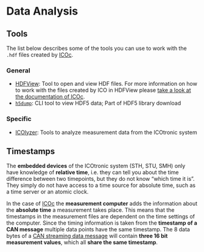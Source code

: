 # Data Analysis

## Tools

The list below describes some of the tools you can use to work with the `.hdf` files created by [ICOc](https://github.com/mytoolit/ICOc/).

### General

- [HDFView](https://www.hdfgroup.org/downloads/hdfview/): Tool to open and view HDF files. For more information on how to work with the files created by ICO in HDFView please [take a look at the documentation of ICOc](https://mytoolit.github.io/ICOc/#measurement-data).
- [`h5dump`](https://www.hdfgroup.org/downloads/hdf5): CLI tool to view HDF5 data; Part of HDF5 library download

### Specific

- [ICOlyzer](https://github.com/MyTooliT/ICOlyzer): Tools to analyze measurement data from the ICOtronic system

## Timestamps

The **embedded devices** of the ICOtronic system (STH, STU, SMH) only have knowledge of **relative time**, i.e. they can tell you about the time difference between two timepoints, but they do not know “which time it is”. They simply do not have access to a time source for absolute time, such as a time server or an atomic clock.

In the case of [ICOc](https://github.com/mytoolit/ICOc/) the **measurement computer** adds the information about the **absolute time** a measurement takes place. This means that the timestamps in the measurement files are dependent on the time settings of the computer. Since the timing information is taken from the **timestamp of a CAN message** multiple data points have the same timestamp. The 8 data bytes of a [CAN streaming data message](https://mytoolit.github.io/Documentation/#command:data) will contain **three 16 bit measurement values**, which all **share the same timestamp**.
